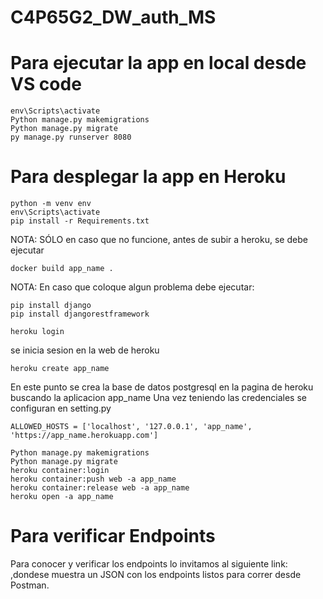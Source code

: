 # C4P65G2_DW_auth_MS

# Para ejecutar la app en local desde VS code

```
env\Scripts\activate
Python manage.py makemigrations
Python manage.py migrate
py manage.py runserver 8080
```

# Para desplegar la app en Heroku

```
python -m venv env
env\Scripts\activate
pip install -r Requirements.txt
```

NOTA: SÓLO en caso que no funcione, antes de subir a heroku, se debe ejecutar

```
docker build app_name .
```

NOTA: En caso que coloque algun problema debe ejecutar:

```
pip install django
pip install djangorestframework
```

```
heroku login
```

se inicia sesion en la web de heroku

```
heroku create app_name
```

En este punto se crea la base de datos postgresql en la pagina de heroku buscando la aplicacion app_name
Una vez teniendo las credenciales se configuran en setting.py

```
ALLOWED_HOSTS = ['localhost', '127.0.0.1', 'app_name', 'https://app_name.herokuapp.com']
```

```
Python manage.py makemigrations
Python manage.py migrate
heroku container:login
heroku container:push web -a app_name
heroku container:release web -a app_name
heroku open -a app_name
```

# Para verificar Endpoints

Para conocer y verificar los endpoints lo invitamos al siguiente link: ,dondese muestra un JSON con los endpoints listos para correr desde Postman.
